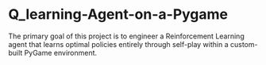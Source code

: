 # Q_learning-Agent-on-a-Pygame
The primary goal of this project is to engineer a Reinforcement Learning agent that learns optimal policies entirely through self-play within a custom-built PyGame environment.
